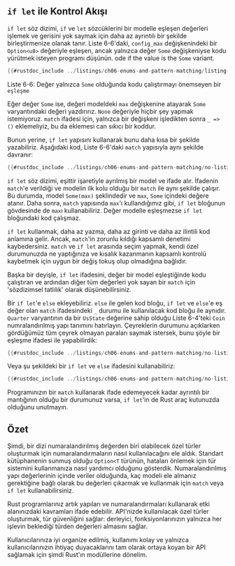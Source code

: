 ## `if let` ile Kontrol Akışı

`if let` söz dizimi, `if` ve `let` sözcüklerini bir modelle eşleşen değerleri işlemek ve gerisini 
yok saymak için daha az ayrıntılı bir şekilde birleştirmenize olanak tanır. Liste 6-6'daki, `config_max` değişkenindeki bir `Option<u8>` değeriyle eşleşen, ancak yalnızca değer `Some` değişkeniyse kodu yürütmek isteyen programı düşünün.
ode if the value is the `Some` variant.

```rust
{{#rustdoc_include ../listings/ch06-enums-and-pattern-matching/listing-06-06/src/main.rs:here}}
```

<span class="caption">Liste 6-6: Değer yalnızca `Some` olduğunda kodu çalıştırmayı önemseyen bir `eşleşme`</span>

Eğer değer `Some` ise, değeri modeldeki `max` değişkenine atayarak `Some` varyantındaki değeri yazdırırız. 
`None` değeriyle hiçbir şey yapmak istemiyoruz. `match` ifadesi için, yalnızca bir değişkeni işledikten sonra `_ => ()` eklemeliyiz, 
bu da eklemesi can sıkıcı bir koddur.

Bunun yerine, `if let` yapısını kullanarak bunu daha kısa bir şekilde yazabiliriz. 
Aşağıdaki kod, Liste 6-6'daki `match` yapısıyla aynı şekilde davranır:

```rust
{{#rustdoc_include ../listings/ch06-enums-and-pattern-matching/no-listing-12-if-let/src/main.rs:here}}
```

`if let` söz dizimi, eşittir işaretiyle ayrılmış bir model ve ifade alır. 
İfadenin `match`'e verildiği ve modelin ilk kolu olduğu bir `match` ile aynı şekilde çalışır. 
Bu durumda, model `Some(max)` şeklindedir ve `max`, `Some` içindeki değere atanır. Daha sonra, `match` yapısında `max`'ı kullandığımız gibi, 
`if let` bloğunun gövdesinde de `max`ı kullanabiliriz. Değer modelle eşleşmezse `if let` bloğundaki kod çalışmaz.

`if let` kullanmak, daha az yazma, daha az girinti ve daha az ilintili kod anlamına gelir.
Ancak, `match`'in zorunlu kıldığı kapsamlı denetimi kaybedersiniz. `match` ve `if let` arasında seçim yapmak, 
kendi özel durumunuzda ne yaptığınıza ve kısalık kazanmanın kapsamlı kontrolü kaybetmek için uygun bir değiş tokuş olup olmadığına bağlıdır.

Başka bir deyişle, `if let` ifadesini, değer bir model eşleştiğinde kodu çalıştıran ve ardından diğer tüm değerleri yok sayan bir `match` için 'sözdizimsel tatlılık' olarak düşünebilirsiniz.

Bir `if let`'e `else` ekleyebiliriz. `else` ile gelen kod bloğu, `if let` ve `else`'e eş değer olan `match` ifadesindeki `_` 
durumu ile kullanılacak kod bloğu ile aynıdır. `Quarter` varyantının da bir `UsState` değerine sahip olduğu Liste 6-4'teki 
`Coin` numralandırılmış yapı tanımını hatırlayın. Çeyreklerin durumunu açıklarken gördüğümüz tüm çeyrek olmayan paraları saymak istersek, 
bunu şöyle bir eşleşme ifadesi ile yapabilirdik:

```rust
{{#rustdoc_include ../listings/ch06-enums-and-pattern-matching/no-listing-13-count-and-announce-match/src/main.rs:here}}
```

Veya şu şekildeki bir `if let` ve `else` ifadesini kullanabiliriz:

```rust
{{#rustdoc_include ../listings/ch06-enums-and-pattern-matching/no-listing-14-count-and-announce-if-let-else/src/main.rs:here}}
```

Programınızın bir `match` kullanarak ifade edemeyecek kadar ayrıntılı bir mantığının olduğu bir durumunuz varsa, 
`if let`'in de Rust araç kutunuzda olduğunu unutmayın.

## Özet

Şimdi, bir dizi numaralandırılmış değerden biri olabilecek özel türler oluşturmak için 
numaralandırmaların nasıl kullanılacağını ele aldık. Standart kütüphanenin sunmuş olduğu `Option<T` türünün, 
hataları önlemek için tür sistemini kullanmanıza nasıl yardımcı olduğunu gösterdik. 
Numaralandırılmış yapı değerlerinin içinde veriler olduğunda, 
kaç modeli ele almanız gerektiğine bağlı olarak bu değerleri çıkarmak ve kullanmak için `match` veya `if let` kullanabilirsiniz.

Rust programlarınız artık yapıları ve numaralandırmaları kullanarak etki alanınızdaki kavramları ifade edebilir. 
API'nizde kullanılacak özel türler oluşturmak, tür güvenliğini sağlar: derleyici, fonksiyonlarınızın yalnızca her işlevin beklediği türden değerleri almasını sağlar.

Kullanıcılarınıza iyi organize edilmiş, kullanımı kolay ve yalnızca kullanıcılarınızın ihtiyaç duyacaklarını tam olarak ortaya koyan bir API sağlamak için şimdi Rust'ın modüllerine dönelim.
